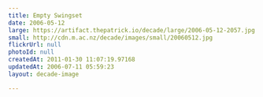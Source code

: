 ```yaml
---
title: Empty Swingset
date: 2006-05-12
large: https://artifact.thepatrick.io/decade/large/2006-05-12-2057.jpg
small: http://cdn.m.ac.nz/decade/images/small/20060512.jpg
flickrUrl: null
photoId: null
createdAt: 2011-01-30 11:07:19.97168
updatedAt: 2006-07-11 05:59:23
layout: decade-image

---
```


